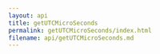 ```yaml
---
layout: api
title: getUTCMicroSeconds
permalink: getUTCMicroSeconds/index.html
filename: api/getUTCMicroSeconds.md
---
```

